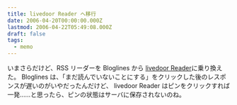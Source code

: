 ```yaml
---
title: livedoor Reader へ移行
date: 2006-04-20T00:00:00.000Z
lastmod: 2006-04-22T05:49:08.000Z
draft: false
tags:
  - memo
---
```


いまさらだけど、RSS リーダーを Bloglines から [livedoor Reader](http://reader.livedoor.com/reader/)に乗り換えた。 Bloglines は、「まだ読んでいないことにする」をクリックした後のレスポンスが遅いのがいやだったんだけど、 livedoor Reader はピンをクリックすれば一発……と思ったら、ピンの状態はサーバに保存されないのね。

